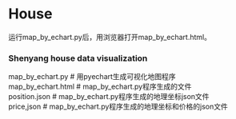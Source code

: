 # House
运行map_by_echart.py后，用浏览器打开map_by_echart.html。
###  Shenyang house data visualization
map_by_echart.py        # 用pyechart生成可视化地图程序  
map_by_echart.html      # map_by_echart.py程序生成的文件  
position.json           # map_by_echart.py程序生成的地理坐标json文件  
price,json              # map_by_echart.py程序生成的地理坐标和价格的json文件  
